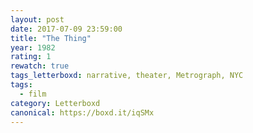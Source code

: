 ```yaml
---
layout: post 
date: 2017-07-09 23:59:00
title: "The Thing"
year: 1982
rating: 1
rewatch: true
tags_letterboxd: narrative, theater, Metrograph, NYC
tags:
  - film
category: Letterboxd
canonical: https://boxd.it/iqSMx
---
```

